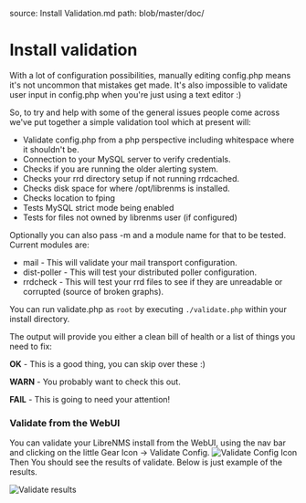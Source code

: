 source: Install Validation.md
path: blob/master/doc/

# Install validation

With a lot of configuration possibilities, manually editing config.php means it's not
uncommon that mistakes get made. It's also impossible to validate user input in config.php when you're just using a text editor :)

So, to try and help with some of the general issues people come across we've put together a simple validation tool which at present will:

 - Validate config.php from a php perspective including whitespace where it shouldn't be.
 - Connection to your MySQL server to verify credentials.
 - Checks if you are running the older alerting system.
 - Checks your rrd directory setup if not running rrdcached.
 - Checks disk space for where /opt/librenms is installed.
 - Checks location to fping
 - Tests MySQL strict mode being enabled
 - Tests for files not owned by librenms user (if configured)

Optionally you can also pass -m and a module name for that to be tested. Current modules are:

 - mail - This will validate your mail transport configuration.
 - dist-poller - This will test your distributed poller configuration.
 - rrdcheck - This will test your rrd files to see if they are unreadable or corrupted (source of broken graphs).

You can run validate.php as `root` by executing `./validate.php` within your install directory.

The output will provide you either a clean bill of health or a list of things you need to fix:

**OK** - This is a good thing, you can skip over these :)

**WARN** - You probably want to check this out.

**FAIL** - This is going to need your attention!

### Validate from the WebUI
You can validate your LibreNMS install from the WebUI, using the nav bar and clicking on the little Gear Icon -> Validate Config.
![Validate Config Icon](/img/validate-config-icon.png)
Then You should see the results of validate. 
Below is just example of the results.

![Validate results](/img/validate-results.png)
